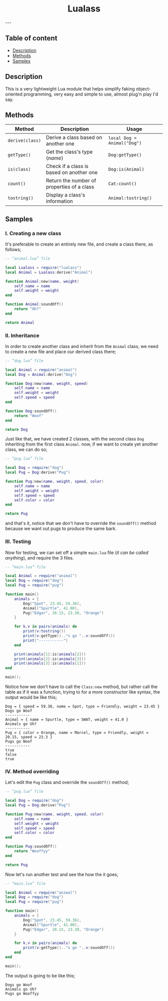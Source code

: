 <p align="center">
    <h1 align="center">Lualass</h1>
    
</p>
---

## Table of content
* [Description](#description)
* [Methods](#methods)
* [Samples](#samples)

## Description
This is a very lightweight Lua module that helps simplify faking object-oriented programming, very easy and simple to use, almost plug'n play I'd say.

## Methods
|Method         |Description                               |Usage                       |
|---------------|------------------------------------------|----------------------------|
|`derive(class)`|Derive a class based on another one       |`local Dog = Animal("Dog")` |
|`getType()`    |Get the class's type (_name_)             |`Dog:getType()`             |
|`is(class)`    |Check if a class is based on another one  |`Dog:is(Animal)`            |
|`count()`      |Return the number of properties of a class|`Cat:count()`               |
|`tostring()`   |Display a class's information             |`Animal:tostring()`         |

## Samples
### I. **Creating a new class**
It's preferable to create an entirely new file, and create a class there, as follows;
```lua
-- “animal.lua” file

local Lualass = require("lualass")
local Animal = Lualass:derive("Animal")

function Animal:new(name, weight)
    self.name = name
    self.weight = weight
end

function Animal:soundOff()
    return "Uh?"
end

return Animal
```

### II. **Inheritance**
In order to create another class and inherit from the `Animal` class, we need to create a new file and place our derived class there;
```lua
-- “dog.lua” file

local Animal = require("animal")
local Dog = Animal:derive("Dog")

function Dog:new(name, weight, speed)
    self.name = name
    self.weight = weight
    self.speed = speed
end

function Dog:soundOff()
    return "Woof"
end

return Dog
```
Just like that, we have created 2 classes, with the second class `Dog` inheriting from the first class `Animal`. now, if we want to create yet another class, we can do so;

```Lua
-- “pug.lua” file

local Dog = require("dog")
local Pug = Dog:derive("Pug")

function Pug:new(name, weight, speed, color)
    self.name = name
    self.weight = weight
    self.speed = speed
    self.color = color
end

return Pug
```
and that's it, notice that we don't have to override the `soundOff()` method because we want out pugs to produce the same bark.

### III. **Testing**
Now for testing, we can set off a simple `main.lua` file (_it can be called anything_), and require the 3 files.

```lua
-- “main.lua” file

local Animal = require("animal")
local Dog = require("dog")
local Pug = require("pug")

function main()
    animals = {
        Dog("Spot", 23.45, 59.36),
        Animal("Spurtle", 41.00),
        Pug("Edgar", 20.15, 23.30, "Orange")
    }

    for k,v in pairs(animals) do
        print(v:tostring())
        print(v:getType().."s go "..v:soundOff())
        print("-----------")
    end

    print(animals[1]:is(animals[2]))
    print(animals[2]:is(animals[3]))
    print(animals[3]:is(animals[1]))
end

main();
```
Notice how we don't have to call the `Class:new` method, but rather call the table as if it was a function, trying to for a more constructor like syntax, the output would be like this;
```
Dog = { speed = 59.36, name = Spot, type = Friendly, weight = 23.45 }
Dogs go Woof
-----------
Animal = { name = Spurtle, type = SWAT, weight = 41.0 }
Animals go Uh?
-----------
Pug = { color = Orange, name = Marcel, type = Friendly, weight = 20.15, speed = 23.3 }
Pugs go Woof
-----------
true
false
true
```

### IV. **Method overriding**
Let's edit the `Pug` class and override the `soundOff()` method;

```Lua
-- “pug.lua” file

local Dog = require("dog")
local Pug = Dog:derive("Pug")

function Pug:new(name, weight, speed, color)
    self.name = name
    self.weight = weight
    self.speed = speed
    self.color = color
end

function Pug:soundOff()
    return "Wooffyy"
end

return Pug
```
Now let's run another test and see the how the it goes;

```lua
-- “main.lua” file

local Animal = require("animal")
local Dog = require("dog")
local Pug = require("pug")

function main()
    animals = {
        Dog("Spot", 23.45, 59.36),
        Animal("Spurtle", 41.00),
        Pug("Edgar", 20.15, 23.30, "Orange")
    }

    for k,v in pairs(animals) do
        print(v:getType().."s go "..v:soundOff())
    end
end

main();
```
The output is going to be like this;
```
Dogs go Woof
Animals go Uh?
Pugs go Wooffyy
```